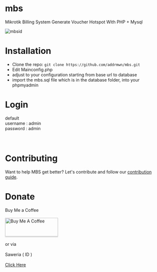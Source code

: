# mbs

Mikrotik Billing System Generate Voucher Hotspot With PHP + Mysql

![mbsid](https://user-images.githubusercontent.com/50067501/155041341-c3da864a-3f37-4fa5-835b-4bc5ad03a3c6.png)


# Installation

- Clone the repo: `git clone https://github.com/addrmwn/mbs.git`
- Edit Mainconfig.php
- adjust to your configuration starting from base url to database
- import the mbs.sql file which is in the database folder, into your phpmyadmin

# Login

default <br>
username : admin <br>
password : admin <br>
<br>
<br>

# Contributing

Want to help MBS get better? Let's contribute and follow our [contribution guide](https://github.com/addrmwn/mbs/blob/master/CONTRIBUTING.md).

# Donate

Buy Me a Coffee
<br><br>
<a href="https://www.buymeacoffee.com/addrmwn" ><img src="https://www.buymeacoffee.com/assets/img/custom_images/orange_img.png" alt="Buy Me A Coffee" style="height: 61px !important;width: 174px !important;box-shadow: 0px 3px 2px 0px rgba(190, 190, 190, 0.5) !important;" ></a><br><br>
or via <br> <br> Saweria ( ID ) <br><br>
<a href="https://saweria.co/addrmwn">Click Here</a>
